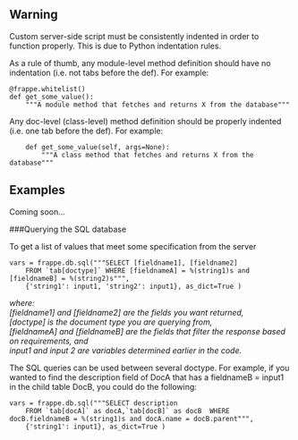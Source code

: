 ## Warning

Custom server-side script must be consistently indented in order to function properly. This is due to Python indentation rules.

As a rule of thumb, any module-level method definition should have no indentation (i.e. not tabs before the def). For example:

    @frappe.whitelist()
    def get_some_value():
        """A module method that fetches and returns X from the database"""

Any doc-level (class-level) method definition should be properly indented (i.e. one tab before the def). For example:

        def get_some_value(self, args=None):
            """A class method that fetches and returns X from the database"""

## Examples

Coming soon...

###Querying the SQL database

To get a list of values that meet some specification from the server

    vars = frappe.db.sql("""SELECT [fieldname1], [fieldname2] 
        FROM `tab[doctype]` WHERE [fieldnameA] = %(string1)s and [fieldnameB] = %(string2)s""", 
        {'string1': input1, 'string2': input1}, as_dict=True )
    
_where:  
[fieldname1] and [fieldname2] are the fields you want returned,  
[doctype] is the document type you are querying from,  
[fieldnameA] and [fieldnameB] are the fields that filter the response based on requirements, and  
input1 and input 2 are variables determined earlier in the code._ 


The SQL queries can be used between several doctype. For example, if you wanted to find the description field of DocA that has a fieldnameB = input1 in the child table DocB, you could do the following:

    vars = frappe.db.sql("""SELECT description
        FROM `tab[docA]` as docA,`tab[docB]` as docB  WHERE docB.fieldnameB = %(string1)s and docA.name = docB.parent""", 
        {'string1': input1}, as_dict=True )

